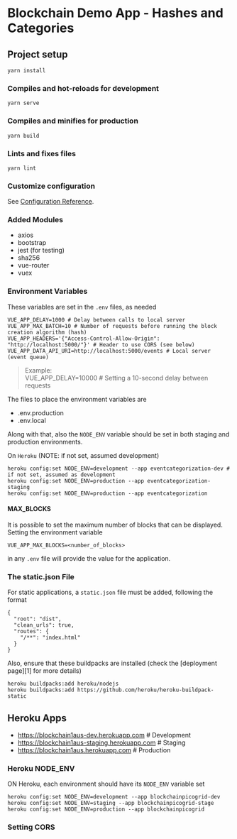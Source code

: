 # Blockchain Demo App - Hashes and Categories

## Project setup
```
yarn install
```

### Compiles and hot-reloads for development
```
yarn serve
```

### Compiles and minifies for production
```
yarn build
```

### Lints and fixes files
```
yarn lint
```

### Customize configuration
See [Configuration Reference](https://cli.vuejs.org/config/).


### Added Modules
* axios
* bootstrap
* jest (for testing)
* sha256
* vue-router
* vuex

### Environment Variables

These variables are set in the `.env` files, as needed

```
VUE_APP_DELAY=1000 # Delay between calls to local server
VUE_APP_MAX_BATCH=10 # Number of requests before running the block creation algorithm (hash)
VUE_APP_HEADERS='{"Access-Control-Allow-Origin": "http://localhost:5000/"}' # Header to use CORS (see below)
VUE_APP_DATA_API_URI=http://localhost:5000/events # Local server (event queue)
```

> Example:  
  VUE_APP_DELAY=10000 # Setting a 10-second delay between requests

The files to place the environment variables are

* .env.production
* .env.local

Along with that, also the `NODE_ENV` variable should be set in both staging and production environments.

On `Heroku` (NOTE: if not set, assumed development)
```
heroku config:set NODE_ENV=development --app eventcategorization-dev # if not set, assumed as development
heroku config:set NODE_ENV=production --app eventcategorization-staging
heroku config:set NODE_ENV=production --app eventcategorization
```

#### MAX_BLOCKS
It is possible to set the maximum number of blocks that can be displayed. Setting the environment variable
```
VUE_APP_MAX_BLOCKS=<number_of_blocks>
```

in any `.env` file will provide the value for the application.

### The static.json File

For static applications, a `static.json` file must be added, following the format
```
{
  "root": "dist",
  "clean_urls": true,
  "routes": {
    "/**": "index.html"
  }
}
```

Also, ensure that these buildpacks are installed (check the [deployment page][1] for more details)

```
heroku buildpacks:add heroku/nodejs
heroku buildpacks:add https://github.com/heroku/heroku-buildpack-static
```

## Heroku Apps

* https://blockchain1aus-dev.herokuapp.com # Development
* https://blockchain1aus-staging.herokuapp.com # Staging
* https://blockchain1aus.herokuapp.com # Production


### Heroku NODE_ENV

ON Heroku, each environment should have its `NODE_ENV` variable set

```
heroku config:set NODE_ENV=development --app blockchainpicogrid-dev
heroku config:set NODE_ENV=staging --app blockchainpicogrid-stage
heroku config:set NODE_ENV=production --app blockchainpicogrid
```

### Setting CORS

